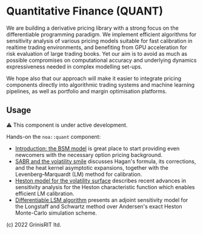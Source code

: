 # Quantitative Finance (QUANT)

We are building a derivative pricing library with a strong focus
on the differentiable programming paradigm. We implement efficient 
algorithms for sensitivity analysis of various pricing models 
suitable for fast calibration in realtime trading environments,
and benefiting from GPU acceleration for risk evaluation of large 
trading books. Yet our aim is to avoid as much as possible compromises 
on computational accuracy and underlying dynamics expressiveness needed
in complex modelling set-ups.  

We hope also that our approach will make it easier to integrate pricing 
components directly into algorithmic trading systems and machine learning 
pipelines, as well as portfolio and margin optimisation platforms.

## Usage

:warning: This component is under active development.

Hands-on the `noa::quant` component:

* [Introduction: the BSM model](bsm.ipynb) is great place to start 
providing even newcomers with the necessary option pricing background.
* [SABR and the volatility smile](sabr.ipynb) discusses 
Hagan's formula, its corrections, and the heat kernel asymptotic expansions, 
together with the Levenberg–Marquardt (LM) method for calibration.
* [Heston model for the volatility surface](heston.ipynb) describes recent 
advances in sensitivity analysis for the Heston characteristic function 
which enables efficient LM calibration.
* [Differentiable LSM algorithm](lsm.ipynb) presents an adjoint sensitivity
model for the Longstaff and Schwartz method over 
Andersen's exact Heston Monte-Carlo simulation scheme.
 

(c) 2022 GrinisRIT ltd.
